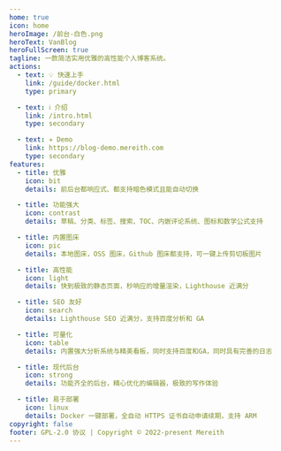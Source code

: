 ```yaml
---
home: true
icon: home
heroImage: /前台-白色.png
heroText: VanBlog
heroFullScreen: true
tagline: 一款简洁实用优雅的高性能个人博客系统。
actions:
  - text: 💡 快速上手
    link: /guide/docker.html
    type: primary

  - text: ℹ️ 介绍
    link: /intro.html
    type: secondary

  - text: ✈️ Demo
    link: https://blog-demo.mereith.com
    type: secondary
features:
  - title: 优雅
    icon: bit
    details: 前后台都响应式、都支持暗色模式且能自动切换

  - title: 功能强大
    icon: contrast
    details: 草稿、分类、标签、搜索、TOC、内嵌评论系统、图标和数学公式支持

  - title: 内置图床
    icon: pic
    details: 本地图床，OSS 图床，Github 图床都支持，可一键上传剪切板图片

  - title: 高性能
    icon: light
    details: 快到极致的静态页面，秒响应的增量渲染，Lighthouse 近满分

  - title: SEO 友好
    icon: search
    details: Lighthouse SEO 近满分，支持百度分析和 GA

  - title: 可量化
    icon: table
    details: 内置强大分析系统与精美看板，同时支持百度和GA，同时具有完善的日志

  - title: 现代后台
    icon: strong
    details: 功能齐全的后台，精心优化的编辑器，极致的写作体验

  - title: 易于部署
    icon: linux
    details: Docker 一键部署，全自动 HTTPS 证书自动申请续期，支持 ARM
copyright: false
footer: GPL-2.0 协议 | Copyright © 2022-present Mereith
---
```

